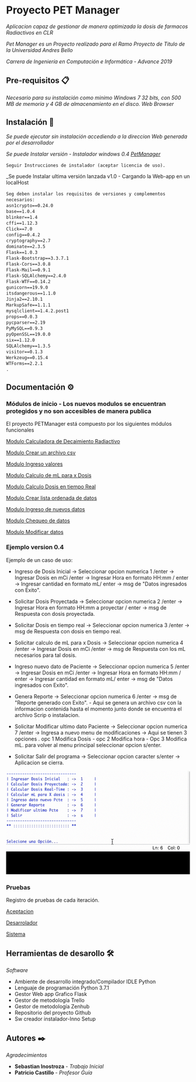 # Proyecto PET Manager

_Aplicacion capaz de gestionar de manera optimizada la dosis de farmacos Radiactivos en CLR_

_Pet Manager es un Proyecto realizado para el Ramo Proyecto de Titulo de la Universidad Andres Bello_

_Carrera de Ingeniería en Computación e Informática - Advance 2019_

## Pre-requisitos 📋

_Necesario para su instalación como minimo Windows 7 32 bits, con 500 MB de memoria y 4 GB de almacenamiento en el disco._
_Web Browser_

## Instalación 🔧

_Se puede ejecutar sin instalación accediendo a la direccion Web generada por el desarrollador_ 

_Se puede Instalar versión  - Instalador windows 0.4 [PetManager](https://github.com/Sebasinos/ProyectoPET/releases/tag/V0.4)_
```
Seguir Instrucciones de instalador (aceptar licencia de uso).
```
_Se puede Instalar ultima versión lanzada v1.0 - Cargando la Web-app en un localHost
```
Seg deben instalar los requisitos de versiones y complementos necesarios:
asn1crypto==0.24.0
base==1.0.4
blinker==1.4
cffi==1.12.3
Click==7.0
config==0.4.2
cryptography==2.7
dominate==2.3.5
Flask==1.0.3
Flask-Bootstrap==3.3.7.1
Flask-Cors==3.0.8
Flask-Mail==0.9.1
Flask-SQLAlchemy==2.4.0
Flask-WTF==0.14.2
gunicorn==19.9.0
itsdangerous==1.1.0
Jinja2==2.10.1
MarkupSafe==1.1.1
mysqlclient==1.4.2.post1
props==0.0.3
pycparser==2.19
PyMySQL==0.9.3
pyOpenSSL==19.0.0
six==1.12.0
SQLAlchemy==1.3.5
visitor==0.1.3
Werkzeug==0.15.4
WTForms==2.2.1
.
```
## Documentación ⚙️

### Módulos de inicio - Los nuevos modulos se encuentran protegidos y no son accesibles de manera publica

El proyecto PETManager está compuesto por los siguientes módulos funcionales

[Modulo Calculadora de Decaimiento Radiactivo](https://github.com/Sebasinos/ProyectoPET/blob/master/docs/Doc_Codigo/Documentacion-cal_decay.md)

[Modulo Crear un archivo csv](https://github.com/Sebasinos/ProyectoPET/blob/master/docs/Doc_Codigo/Documentacion-create_file.md)

[Modulo Ingreso valores](https://github.com/Sebasinos/ProyectoPET/blob/master/docs/Doc_Codigo/Documentacion-dose_inicio.md)

[Modulo Calculo de mL para x Dosis](https://github.com/Sebasinos/ProyectoPET/blob/master/docs/Doc_Codigo/Documentacion-dose_ml.md)

[Modulo Calculo Dosis en tiempo Real](https://github.com/Sebasinos/ProyectoPET/blob/master/docs/Doc_Codigo/Documentacion-dose_now.md)

[Modulo Crear lista ordenada de datos](https://github.com/Sebasinos/ProyectoPET/blob/master/docs/Doc_Codigo/Documentacion-gen_info.md)

[Modulo Ingreso de nuevos datos](https://github.com/Sebasinos/ProyectoPET/blob/master/docs/Doc_Codigo/Documentacion-input_data.md)

[Modulo Chequeo de datos](https://github.com/Sebasinos/ProyectoPET/blob/master/docs/Doc_Codigo/Documentacion-mod_check_input.md)

[Modulo Modificar datos](https://github.com/Sebasinos/ProyectoPET/blob/master/docs/Doc_Codigo/Documentacion-mod_last_dat.md)

### Ejemplo version 0.4

Ejemplo de un caso de uso: 

* Ingreso de Dosis Inicial ->  Seleccionar opcion numerica 1 /enter -> Ingresar Dosis en mCi /enter -> Ingresar Hora en formato HH:mm / enter -> Ingresar cantidad en formato mL/ enter -> msg de "Datos ingresados con Exito".

* Solicitar Dosis Proyectada ->  Seleccionar opcion numerica 2 /enter ->  Ingresar Hora en formato HH:mm a proyectar / enter -> msg de Respuesta con dosis proyectada.

* Solicitar Dosis en tiempo real ->  Seleccionar opcion numerica 3 /enter -> msg de Respuesta con dosis en tiempo real.

* Solicitar calculo de mL para x Dosis ->  Seleccionar opcion numerica 4 /enter ->  Ingresar Dosis en mCi /enter -> msg de Respuesta con  los mL necesarios para tal dosis.

* Ingreso nuevo dato de Paciente ->  Seleccionar opcion numerica 5 /enter -> Ingresar Dosis en mCi /enter -> Ingresar Hora en formato HH:mm / enter -> Ingresar cantidad en formato mL/ enter -> msg de "Datos ingresados con Exito".

* Genera Reporte ->  Seleccionar opcion numerica 6 /enter ->  msg de "Reporte generado con Exito". - Aqui se genera un archivo csv con la informacion contenida hasta el momento junto donde se encuentra el archivo Scrip o instalacion.

* Solicitar Modificar ultimo dato Paciente ->  Seleccionar opcion numerica 7 /enter ->  Ingresa a nuevo menu de modificaciones -> Aqui se tienen 3 opciones . opc 1 Modifica Dosis - opc 2 Modifica hora - Opc 3 Modifica mL. para volver al menu principal seleccionar opcion s/enter.

* Solicitar Salir del programa ->  Seleccionar opcion caracter s/enter ->  Aplicacion se cierra.

![](ejemplo.gif)

### Pruebas

Registro de pruebas de cada iteración.

[Aceptacion](https://github.com/Sebasinos/ProyectoPET/tree/master/docs/Test/Acceptance)

[Desarrolador](https://github.com/Sebasinos/ProyectoPET/tree/master/docs/Test/Developer)

[Sistema](https://github.com/Sebasinos/ProyectoPET/tree/master/docs/Test/System)


## Herramientas de desarollo 🛠️

_Software_

  - Ambiente de desarrollo integrado/Compilador IDLE Python
  - Lenguaje de programación Python 3.7.1
  - Gestor Web app Grafico Flask 
  - Gestor de metodología Trello
  - Gestor de metodología Zenhub
  - Repositorio del proyecto Github
  - Sw creador instalador-Inno Setup


## Autores ✒️

_Agradecimientos_

* **Sebastian Inostroza** - *Trabajo Inicial* 
* **Patricio Castillo** - *Profesor Guía* 
